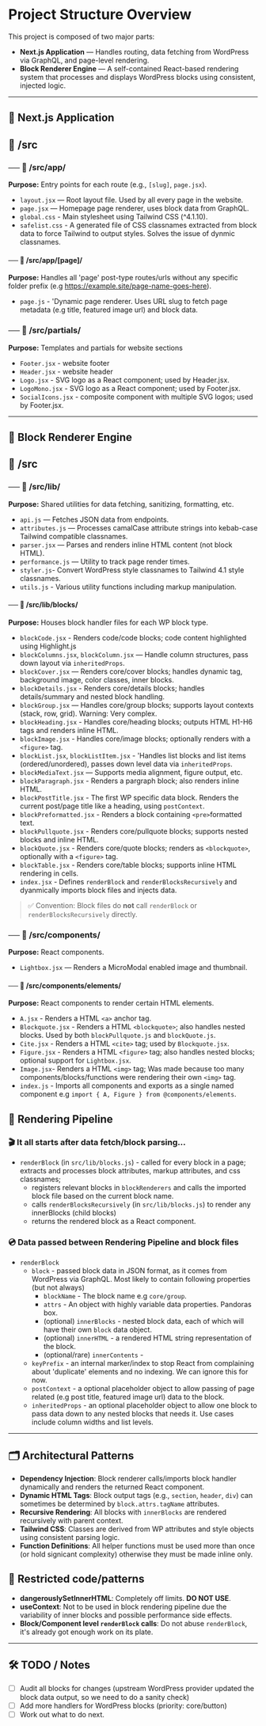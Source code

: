 # Project Structure Overview

This project is composed of two major parts:

- **Next.js Application** — Handles routing, data fetching from WordPress via GraphQL, and page-level rendering.
- **Block Renderer Engine** — A self-contained React-based rendering system that processes and displays WordPress blocks using consistent, injected logic.

---

## 🧩 Next.js Application

## 📁 /src

### ── 📁 /src/app/
**Purpose:** Entry points for each route (e.g., `[slug]`, `page.jsx`).

- `layout.jsx` — Root layout file. Used by all every page in the website.
- `page.jsx` — Homepage page renderer, uses block data from GraphQL.
- `global.css` - Main stylesheet using Tailwind CSS (^4.1.10).
- `safelist.css` - A generated file of CSS classnames extracted from block data to force Tailwind to output styles. Solves the issue of dynmic classnames.

#### ── 📁 /src/app/[page]/
**Purpose:** Handles all 'page' post-type routes/urls without any specific folder prefix (e.g https://example.site/page-name-goes-here).

- `page.js` - 'Dynamic page renderer. Uses URL slug to fetch page metadata (e.g title, featured image url) and block data.

### ── 📁 /src/partials/
**Purpose:** Templates and partials for website sections

- `Footer.jsx` - website footer
- `Header.jsx` - website header
- `Logo.jsx` - SVG logo as a React component; used by Header.jsx.
- `LogoMono.jsx` - SVG logo as a React component; used by Footer.jsx.
- `SocialIcons.jsx` - composite component with multiple SVG logos; used by Footer.jsx.

---

## 🧩 Block Renderer Engine

## 📁 /src

### ── 📁 /src/lib/
**Purpose:** Shared utilities for data fetching, sanitizing, formatting, etc.

- `api.js` — Fetches JSON data from endpoints.
- `attributes.js` — Processes camalCase attribute strings into kebab-case Tailwind compatible classnames.
- `parser.jsx` — Parses and renders inline HTML content (not block HTML).
- `performance.js` — Utility to track page render times.
- `styler.js`- Convert WordPress style classnames to Tailwind 4.1 style classnames.
- `utils.js` - Various utility functions including markup manipulation.

#### ── 📁 /src/lib/blocks/
**Purpose:** Houses block handler files for each WP block type.

- `blockCode.jsx` - Renders code/code blocks; code content highlighted using Highlight.js
- `blockColumns.jsx`, `blockColumn.jsx` — Handle column structures, pass down layout via `inheritedProps`.
- `blockCover.jsx` — Renders core/cover blocks; handles dynamic tag, background image, color classes, inner blocks.
- `blockDetails.jsx` - Renders core/details blocks; handles details/summary and nested block handling. 
- `blockGroup.jsx` — Handles core/group blocks; supports layout contexts (stack, row, grid). Warning: Very complex.
- `blockHeading.jsx` - Handles core/heading blocks; outputs HTML H1-H6 tags and renders inline HTML.
- `blockImage.jsx` - Handles core/image blocks; optionally renders with a `<figure>` tag.
- `blockList.jsx`, `blockListItem.jsx` - 'Handles list blocks and list items (ordered/unordered), passes down level data via `inheritedProps`.  
- `blockMediaText.jsx` — Supports media alignment, figure output, etc.
- `blockParagraph.jsx` - Renders a pargraph block; also renders inline HTML.
- `blockPostTitle.jsx` - The first WP specific data block. Renders the current post/page title like a heading, using `postContext`.
- `blockPreformatted.jsx` - Renders a block containing `<pre>`formatted text.
- `blockPullquote.jsx` - Renders core/pullquote blocks; supports nested blocks and inline HTML.
- `blockQuote.jsx` - Renders core/quote blocks; renders as `<blockquote>`, optionally with a `<figure>` tag.
- `blockTable.jsx` - Renders core/table blocks; supports inline HTML rendering in cells.
- `index.jsx` - Defines `renderBlock` and `renderBlocksRecursively` and dyanmically imports block files and injects data.

> ✅ Convention: Block files do **not** call `renderBlock` or `renderBlocksRecursively` directly.

### ── 📁 /src/components/
**Purpose:** React components.

- `Lightbox.jsx` — Renders a MicroModal enabled image and thumbnail.

#### ── 📁 /src/components/elements/
**Purpose:** React components to render certain HTML elements.

- `A.jsx` - Renders a HTML `<a>` anchor tag.
- `Blockquote.jsx` - Renders a HTML `<blockquote>`; also handles nested blocks. Used by both `blockPullquote.js` and `blockQuote.js`.
- `Cite.jsx` - Renders a HTML `<cite>` tag; used by `Blockquote.jsx`.
- `Figure.jsx` - Renders a HTML `<figure>` tag; also handles nested blocks; optional support for `Lightbox.jsx`.
- `Image.jsx`- Renders a HTML `<img>` tag; Was made because too many components/blocks/functions were rendering their own `<img>` tag.
- `index.js` - Imports all components and exports as a single named component e.g `import { A, Figure } from @components/elements`.

## 🔁 Rendering Pipeline

### 🎬 It all starts after data fetch/block parsing...

- `renderBlock` (in `src/lib/blocks.js`) - called for every block in a page; extracts and processes block attributes, markup attributes, and css classnames;
    - registers relevant blocks in `blockRenderers` and calls the imported block file based on the current block name.
    - calls `renderBlocksRecursively` (in `src/lib/blocks.js`) to render any innerBlocks (child blocks)
    - returns the rendered block as a React component.

### 💿 Data passed between Rendering Pipeline and block files


- `renderBlock`
    - `block` - passed block data in JSON format, as it comes from WordPress via GraphQL. Most likely to contain following properties (but not always)
        - `blockName` - The block name e.g `core/group`.
        - `attrs` - An object with highly variable data properties. Pandoras box.
        - (optional) `innerBlocks` - nested block data, each of which will have their own `block` data object.
        - (optional) `innerHTML` - a rendered HTML string representation of the block.
        - (optional/rare) `innerContents` - 
    - `keyPrefix` - an internal marker/index to stop React from complaining about 'duplicate' elements and no indexing. We can ignore this for now.
    - `postContext` - a optional placeholder object to allow passing of page related (e.g post title, featured image url) data to the block.
    - `inheritedProps` - an optional placeholder object to allow one block to pass data down to any nested blocks that needs it. Use cases include column widths and list levels.

---

## 🗂️ Architectural Patterns

- **Dependency Injection**: Block renderer calls/imports block handler dynamically and renders the returned React component.
- **Dynamic HTML Tags**: Block output tags (e.g., `section`, `header`, `div`) can sometimes be determined by `block.attrs.tagName` attributes.
- **Recursive Rendering**: All blocks with `innerBlocks` are rendered recursively with parent context.
- **Tailwind CSS**: Classes are derived from WP attributes and style objects using consistent parsing logic.
- **Function Definitions**: All helper functions must be used more than once (or hold signicant complexity) otherwise they must be made inline only.


## 🚫 Restricted code/patterns

- **dangerouslySetInnerHTML**: Completely off limits. **DO NOT USE**.
- **useContext**: Not to be used in block rendering pipeline due the variability of inner blocks and possible performance side effects.
- **Block/Component level `renderBlock` calls**: Do not abuse `renderBlock`, it's already got enough work on its plate.

---

## 🛠️ TODO / Notes

- [ ] Audit all blocks for changes (upstream WordPress provider updated the block data output, so we need to do a sanity check)
- [ ] Add more handlers for WordPress blocks (priority: core/button)
- [ ] Work out what to do next.